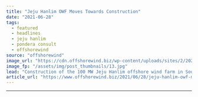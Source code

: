 ```yaml
---
title: "Jeju Hanlim OWF Moves Towards Construction"
date: "2021-06-28"
tags: 
  - featured
  - headlines
  - jeju hanlim
  - pondera consult
  - offshorewind
source: "offshorewind"
image_url: "https://cdn.offshorewind.biz/wp-content/uploads/sites/2/2021/06/28132503/Doosan-Heavy-Industries.jpg"
image_fp: "/assets/img/post_thumbnails/13.jpg"
lead: "Construction of the 100 MW Jeju Hanlim offshore wind farm in South Korea is"
article_url: "https://www.offshorewind.biz/2021/06/28/jeju-hanlim-owf-moves-towards-construction/"
---
```


---

